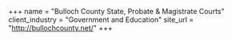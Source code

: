 +++
name = "Bulloch County State, Probate & Magistrate Courts"
client_industry = "Government and Education"
site_url = "http://bullochcounty.net/"
+++